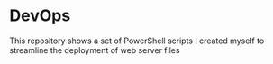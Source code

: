 # DevOps

This repository shows a set of PowerShell scripts I created myself to streamline the deployment of web server files
